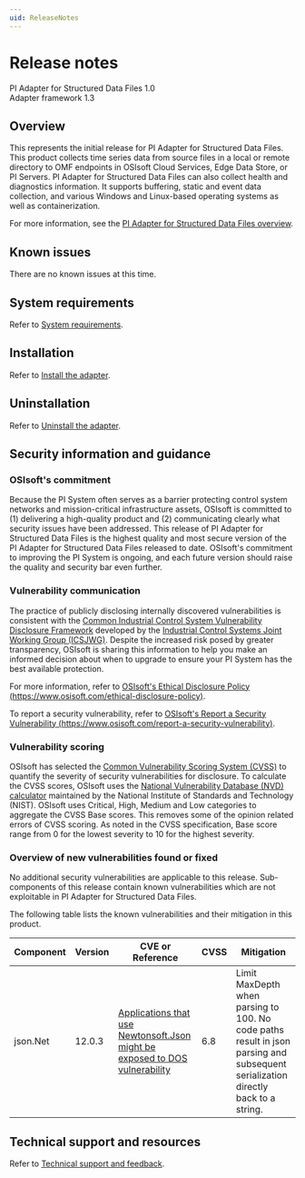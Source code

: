 ```yaml
---
uid: ReleaseNotes
---
```


# Release notes

PI Adapter for Structured Data Files 1.0 <br>
Adapter framework 1.3

## Overview

This represents the initial release for PI Adapter for Structured Data Files. This product collects time series data from source files in a local or remote directory to OMF endpoints in OSIsoft Cloud Services, Edge Data Store, or PI Servers. PI Adapter for Structured Data Files can also collect health and diagnostics information. It supports buffering, static and event data collection, and various Windows and Linux-based operating systems as well as containerization.

For more information, see the [PI Adapter for Structured Data Files overview](xref:PIAdapterforSDFOverview).

## Known issues

There are no known issues at this time.

## System requirements

Refer to [System requirements](xref:SystemRequirements).

## Installation

Refer to [Install the adapter](xref:InstallTheAdapter).

## Uninstallation

Refer to [Uninstall the adapter](xref:UninstallTheAdapter).

## Security information and guidance

### OSIsoft's commitment

Because the PI System often serves as a barrier protecting control system networks and mission-critical infrastructure assets, OSIsoft is committed to (1) delivering a high-quality product and (2) communicating clearly what security issues have been addressed. This release of PI Adapter for Structured Data Files is the highest quality and most secure version of the PI Adapter for Structured Data Files released to date. OSIsoft's commitment to improving the PI System is ongoing, and each future version should raise the quality and security bar even further.

### Vulnerability communication

The practice of publicly disclosing internally discovered vulnerabilities is consistent with the [Common Industrial Control System Vulnerability Disclosure Framework](https://ics-cert.us-cert.gov/sites/default/files/ICSJWG-Archive/ICSJWG_Vulnerability_Disclosure_Framework_Final_1.pdf) developed by the [Industrial Control Systems Joint Working Group (ICSJWG)](https://ics-cert.us-cert.gov/Industrial-Control-Systems-Joint-Working-Group-ICSJWG). Despite the increased risk posed by greater transparency, OSIsoft is sharing this information to help you make an informed decision about when to upgrade to ensure your PI System has the best available protection.

For more information, refer to [OSIsoft's Ethical Disclosure Policy (https://www.osisoft.com/ethical-disclosure-policy)](https://www.osisoft.com/ethical-disclosure-policy).

To report a security vulnerability, refer to [OSIsoft's Report a Security Vulnerability (https://www.osisoft.com/report-a-security-vulnerability)](https://www.osisoft.com/report-a-security-vulnerability).

### Vulnerability scoring

OSIsoft has selected the [Common Vulnerability Scoring System (CVSS)](https://www.first.org/cvss/v2/guide) to quantify the severity of security vulnerabilities for disclosure. To calculate the CVSS scores, OSIsoft uses the [National Vulnerability Database (NVD) calculator](https://nvd.nist.gov/cvss.cfm?calculator&amp;version=2)  maintained by the National Institute of Standards and Technology (NIST). OSIsoft uses Critical, High, Medium and Low categories to aggregate the CVSS Base scores. This removes some of the opinion related errors of CVSS scoring. As noted in the CVSS specification, Base score range from 0 for the lowest severity to 10 for the highest severity.

### Overview of new vulnerabilities found or fixed

No additional security vulnerabilities are applicable to this release. Sub-components of this release contain known vulnerabilities which are not exploitable in PI Adapter for Structured Data Files.

The following table lists the known vulnerabilities and their mitigation in this product.

 Component | Version | CVE or Reference | CVSS | Mitigation
 --------- | ------- | -----------------| ------ | ----------
 json.Net | 12.0.3 | [Applications that use Newtonsoft.Json might be exposed to DOS vulnerability](https://alephsecurity.com/vulns/aleph-2018004) | 6.8 | Limit MaxDepth when parsing to 100. No code paths result in json parsing and subsequent serialization directly back to a string.

## Technical support and resources

Refer to [Technical support and feedback](xref:TechnicalSupportAndFeedback).
